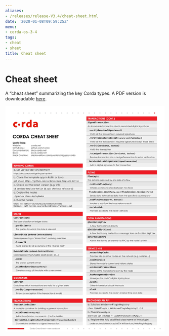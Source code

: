 ```yaml
---
aliases:
- /releases/release-V3.4/cheat-sheet.html
date: '2020-01-08T09:59:25Z'
menu:
- corda-os-3-4
tags:
- cheat
- sheet
title: Cheat sheet
---
```



# Cheat sheet

A “cheat sheet” summarizing the key Corda types. A PDF version is downloadable [here](_static/corda-cheat-sheet.pdf).

![cheatsheet](resources/cheatsheet.jpg "cheatsheet")

